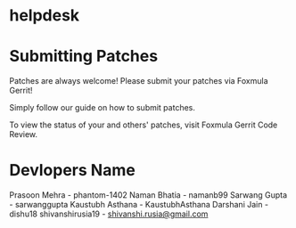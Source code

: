 # helpdesk

# Submitting Patches
Patches are always welcome! Please submit your patches via Foxmula Gerrit!

Simply follow our guide on how to submit patches.

To view the status of your and others' patches, visit Foxmula Gerrit Code Review.

# Devlopers Name

Prasoon Mehra - phantom-1402
Naman Bhatia - namanb99
Sarwang Gupta - sarwanggupta
Kaustubh Asthana - KaustubhAsthana
Darshani Jain - dishu18
shivanshirusia19 - shivanshi.rusia@gmail.com
